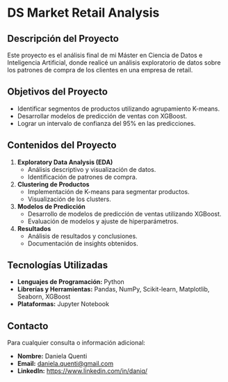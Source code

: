 # DS Market Retail Analysis

## Descripción del Proyecto
Este proyecto es el análisis final de mi Máster en Ciencia de Datos e Inteligencia Artificial, donde realicé un análisis exploratorio de datos sobre los patrones de compra de los clientes en una empresa de retail.

## Objetivos del Proyecto
- Identificar segmentos de productos utilizando agrupamiento K-means.
- Desarrollar modelos de predicción de ventas con XGBoost.
- Lograr un intervalo de confianza del 95% en las predicciones.

## Contenidos del Proyecto
1. **Exploratory Data Analysis (EDA)**
   - Análisis descriptivo y visualización de datos.
   - Identificación de patrones de compra.
2. **Clustering de Productos**
   - Implementación de K-means para segmentar productos.
   - Visualización de los clusters.
3. **Modelos de Predicción**
   - Desarrollo de modelos de predicción de ventas utilizando XGBoost.
   - Evaluación de modelos y ajuste de hiperparámetros.
4. **Resultados**
   - Análisis de resultados y conclusiones.
   - Documentación de insights obtenidos.

## Tecnologías Utilizadas
- **Lenguajes de Programación:** Python
- **Librerías y Herramientas:** Pandas, NumPy, Scikit-learn, Matplotlib, Seaborn, XGBoost
- **Plataformas:** Jupyter Notebook

## Contacto
Para cualquier consulta o información adicional:
- **Nombre:** Daniela Quenti
- **Email:** daniela.quenti@gmail.com
- **LinkedIn:** https://www.linkedin.com/in/daniq/
